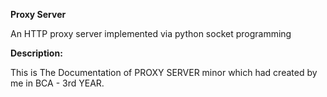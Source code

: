 **Proxy Server**

An HTTP proxy server implemented via python socket programming 



**Description:**

This is The Documentation of PROXY SERVER minor which had created by me in 
BCA - 3rd YEAR.
